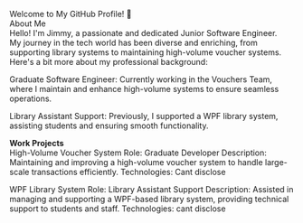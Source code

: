 Welcome to My GitHub Profile! 👋  
About Me  
Hello! I'm Jimmy, a passionate and dedicated Junior Software Engineer.  
My journey in the tech world has been diverse and enriching, from supporting library systems to maintaining high-volume voucher systems. Here's a bit more about my professional background:

Graduate Software Engineer: Currently working in the Vouchers Team, where I maintain and enhance high-volume systems to ensure seamless operations.

Library Assistant Support: Previously, I supported a WPF library system, assisting students and ensuring smooth functionality.
  
 **Work Projects**  
 High-Volume Voucher System
Role: Graduate Developer
Description: Maintaining and improving a high-volume voucher system to handle large-scale transactions efficiently.
Technologies: Cant disclose

WPF Library System
Role: Library Assistant Support
Description: Assisted in managing and supporting a WPF-based library system, providing technical support to students and staff.
Technologies: cant disclose
